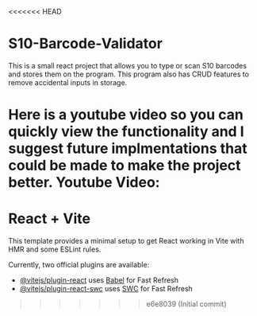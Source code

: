 <<<<<<< HEAD
# S10-Barcode-Validator
This is a small react project that allows you to type or scan S10 barcodes and stores them on the program. This program also has CRUD features to remove accidental inputs in storage.

Here is a youtube video so you can quickly view the functionality and I suggest future implmentations that could be made to make the project better.
Youtube Video: 
=======
# React + Vite

This template provides a minimal setup to get React working in Vite with HMR and some ESLint rules.

Currently, two official plugins are available:

- [@vitejs/plugin-react](https://github.com/vitejs/vite-plugin-react/blob/main/packages/plugin-react/README.md) uses [Babel](https://babeljs.io/) for Fast Refresh
- [@vitejs/plugin-react-swc](https://github.com/vitejs/vite-plugin-react-swc) uses [SWC](https://swc.rs/) for Fast Refresh
>>>>>>> e6e8039 (Initial commit)
